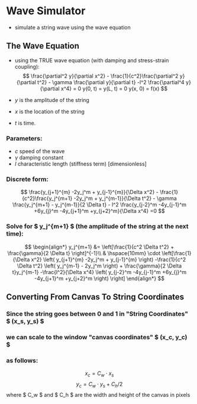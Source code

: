 # Wave Simulator
- simulate a string wave using the wave equation

## The Wave Equation
- using the TRUE wave equation (with damping and stress-strain coupling):
$$ \frac{\partial^2 y}{\partial x^2} - \frac{1}{c^2}\frac{\partial^2 y}{\partial t^2} - \gamma \frac{\partial y}{\partial t} -l^2 \frac{\partial^4 y}{\partial x^4} = 0
y(0, t) = y(L, t) = 0
y(x, 0) = f(x) $$

- $y$ is the amplitude of the string
- $x$ is the location of the string
- $t$ is time.

### Parameters:
- $c$ speed of the wave 
- $\gamma$ damping constant 
- $l$ characteristic length (stiffness term) [dimensionless]

### Discrete form:
$$ \frac{y_{j+1}^{m} -2y_j^m + y_{j-1}^{m}}{\Delta x^2} - \frac{1}{c^2}\frac{y_j^{m+1} -2y_j^m + y_j^{m-1}}{\Delta t^2} - \gamma \frac{y_j^{m+1} - y_j^{m-1}}{2 \Delta t} - l^2 \frac{y_{j-2}^m -4y_{j-1}^m +6y_{j}^m -4y_{j+1}^m +y_{j+2}^m}{\Delta x^4} =0 $$

### Solve for $ y_j^{m+1} $ (the amplitude of the string at the next time):
$$ \begin{align*}
y_j^{m+1} &= \left[\frac{1}{c^2 \Delta t^2} + \frac{\gamma}{2 \Delta t} \right]^{-1}\\
& \hspace{10mm} \cdot \left[\frac{1}{\Delta x^2} \left( y_{j+1}^{m} -2y_j^m + y_{j-1}^{m} \right) -\frac{1}{c^2 \Delta t^2} \left( y_j^{m-1} - 2y_j^m \right) + \frac{\gamma}{2 \Delta t}y_j^{m-1} -\frac{l^2}{\Delta x^4} \left( y_{j-2}^m -4y_{j-1}^m +6y_{j}^m -4y_{j+1}^m +y_{j+2}^m \right) \right]
\end{align*} $$


## Converting From Canvas To String Coordinates
### Since the string goes between 0 and 1 in "String Coordinates" $ (x_s, y_s) $
### we can scale to the window "canvas coordinates" $ (x_c, y_c) $
### as follows:

$$ x_c = C_w \cdot x_s $$
$$ y_c = C_w \cdot y_s + C_h / 2 $$ 
where $ C_w $ and $ C_h $ are the width and height of the canvas in pixels